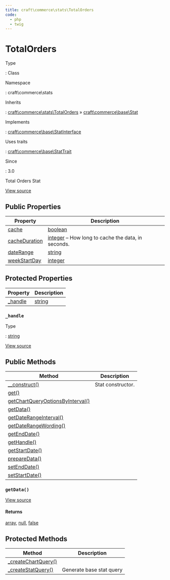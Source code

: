 ```yaml
---
title: craft\commerce\stats\TotalOrders
code:
  - php
  - twig
---
```


# TotalOrders

Type

:   Class

Namespace

:   craft\commerce\stats

Inherits

:   [craft\commerce\stats\TotalOrders](craft-commerce-stats-totalorders.md) &raquo;
[craft\commerce\base\Stat](craft-commerce-base-stat.md)

Implements

:   [craft\commerce\base\StatInterface](craft-commerce-base-statinterface.md)

Uses traits

:   [craft\commerce\base\StatTrait](craft-commerce-base-stattrait.md)

Since

:   3.0



Total Orders Stat





[View source](https://github.com/craftcms/commerce/blob/master/src/stats/TotalOrders.php)


## Public Properties

| Property                                                                                                   | Description
| ---------------------------------------------------------------------------------------------------------- | ------------------------------------------------------------------------------------------
| [cache](craft-commerce-base-stattrait.md#cache "Defined by craft\commerce\base\StatTrait")                 | [boolean](http://php.net/language.types.boolean)
| [cacheDuration](craft-commerce-base-stattrait.md#cacheduration "Defined by craft\commerce\base\StatTrait") | [integer](http://php.net/language.types.integer) – How long to cache the data, in seconds.
| [dateRange](craft-commerce-base-stattrait.md#daterange "Defined by craft\commerce\base\StatTrait")         | [string](http://php.net/language.types.string)
| [weekStartDay](craft-commerce-base-stattrait.md#weekstartday "Defined by craft\commerce\base\StatTrait")   | [integer](http://php.net/language.types.integer)



## Protected Properties

| Property                                              | Description
| ----------------------------------------------------- | ----------------------------------------------
| [_handle](craft-commerce-stats-totalorders.md#handle) | [string](http://php.net/language.types.string)

### `_handle`



Type

:   [string](http://php.net/language.types.string)











[View source](https://github.com/craftcms/commerce/blob/master/src/stats/TotalOrders.php#L24)





## Public Methods

| Method                                                                                                                                      | Description
| ------------------------------------------------------------------------------------------------------------------------------------------- | -----------------
| [__construct()](craft-commerce-base-stat.md#method-construct "Defined by craft\commerce\base\Stat")                                         | Stat constructor.
| [get()](craft-commerce-base-stat.md#method-get "Defined by craft\commerce\base\Stat")                                                       |
| [getChartQueryOptionsByInterval()](craft-commerce-base-stat.md#method-getchartqueryoptionsbyinterval "Defined by craft\commerce\base\Stat") |
| [getData()](craft-commerce-stats-totalorders.md#method-getdata)                                                                             |
| [getDateRangeInterval()](craft-commerce-base-stat.md#method-getdaterangeinterval "Defined by craft\commerce\base\Stat")                     |
| [getDateRangeWording()](craft-commerce-base-stat.md#method-getdaterangewording "Defined by craft\commerce\base\Stat")                       |
| [getEndDate()](craft-commerce-base-stat.md#method-getenddate "Defined by craft\commerce\base\Stat")                                         |
| [getHandle()](craft-commerce-base-stat.md#method-gethandle "Defined by craft\commerce\base\Stat")                                           |
| [getStartDate()](craft-commerce-base-stat.md#method-getstartdate "Defined by craft\commerce\base\Stat")                                     |
| [prepareData()](craft-commerce-base-stat.md#method-preparedata "Defined by craft\commerce\base\Stat")                                       |
| [setEndDate()](craft-commerce-base-stat.md#method-setenddate "Defined by craft\commerce\base\Stat")                                         |
| [setStartDate()](craft-commerce-base-stat.md#method-setstartdate "Defined by craft\commerce\base\Stat")                                     |

### `getData()`














[View source](https://github.com/craftcms/commerce/blob/master/src/stats/TotalOrders.php#L29-L44)



#### Returns

[array](http://php.net/language.types.array), [null](http://php.net/language.types.null), [false](http://php.net/language.types.boolean)





## Protected Methods

| Method                                                                                                           | Description
| ---------------------------------------------------------------------------------------------------------------- | ------------------------
| [_createChartQuery()](craft-commerce-base-stat.md#method-createchartquery "Defined by craft\commerce\base\Stat") |
| [_createStatQuery()](craft-commerce-base-stat.md#method-createstatquery "Defined by craft\commerce\base\Stat")   | Generate base stat query






